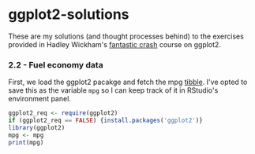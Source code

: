 # ggplot2-solutions

These are my solutions (and thought processes behind) to the exercises provided in Hadley Wickham's [fantastic crash](https://ggplot2-book.org/) course on ggplot2.


### 2.2 - Fuel economy data

First, we load the ggplot2 pacakge and fetch the mpg [tibble](https://tibble.tidyverse.org/).
I've opted to save this as the variable `mpg` so I can keep track of it in RStudio's environment panel.

```R
ggplot2_req <- require(ggplot2)
if (ggplot2_req == FALSE) {install.packages('ggplot2')}
library(ggplot2)
mpg <- mpg
print(mpg)
